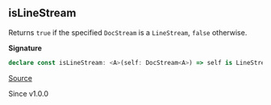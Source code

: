 ## isLineStream

Returns `true` if the specified `DocStream` is a `LineStream`, `false` otherwise.

**Signature**

```ts
declare const isLineStream: <A>(self: DocStream<A>) => self is LineStream<A>
```

[Source](https://github.com/Effect-TS/effect/tree/main/packages/printer/src/DocStream.ts#L211)

Since v1.0.0
